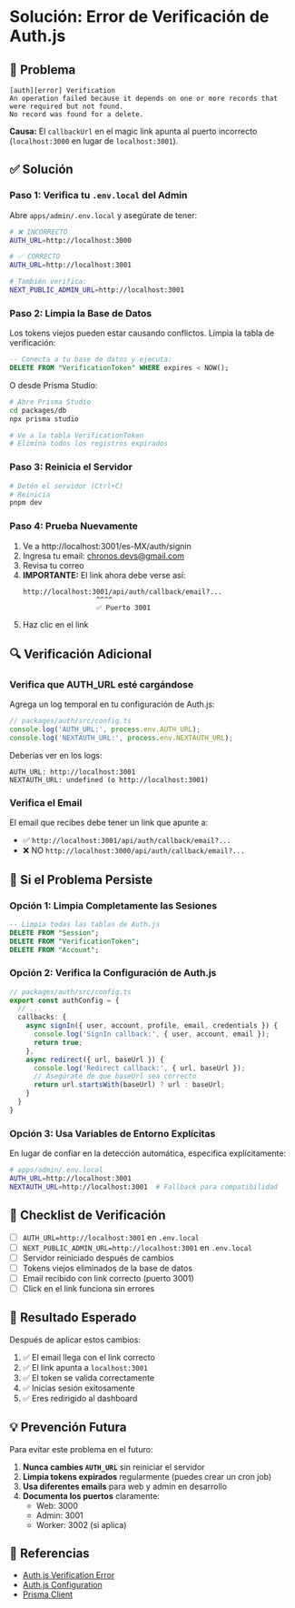 # Solución: Error de Verificación de Auth.js

## 🔴 Problema

```
[auth][error] Verification
An operation failed because it depends on one or more records that were required but not found.
No record was found for a delete.
```

**Causa:** El `callbackUrl` en el magic link apunta al puerto incorrecto (`localhost:3000` en lugar de `localhost:3001`).

## ✅ Solución

### Paso 1: Verifica tu `.env.local` del Admin

Abre `apps/admin/.env.local` y asegúrate de tener:

```bash
# ❌ INCORRECTO
AUTH_URL=http://localhost:3000

# ✅ CORRECTO
AUTH_URL=http://localhost:3001

# También verifica:
NEXT_PUBLIC_ADMIN_URL=http://localhost:3001
```

### Paso 2: Limpia la Base de Datos

Los tokens viejos pueden estar causando conflictos. Límpia la tabla de verificación:

```sql
-- Conecta a tu base de datos y ejecuta:
DELETE FROM "VerificationToken" WHERE expires < NOW();
```

O desde Prisma Studio:

```bash
# Abre Prisma Studio
cd packages/db
npx prisma studio

# Ve a la tabla VerificationToken
# Elimina todos los registros expirados
```

### Paso 3: Reinicia el Servidor

```bash
# Detén el servidor (Ctrl+C)
# Reinicia
pnpm dev
```

### Paso 4: Prueba Nuevamente

1. Ve a http://localhost:3001/es-MX/auth/signin
2. Ingresa tu email: chronos.devs@gmail.com
3. Revisa tu correo
4. **IMPORTANTE:** El link ahora debe verse así:
   ```
   http://localhost:3001/api/auth/callback/email?...
                     ^^^^
                     ✅ Puerto 3001
   ```
5. Haz clic en el link

## 🔍 Verificación Adicional

### Verifica que AUTH_URL esté cargándose

Agrega un log temporal en tu configuración de Auth.js:

```typescript
// packages/auth/src/config.ts
console.log('AUTH_URL:', process.env.AUTH_URL);
console.log('NEXTAUTH_URL:', process.env.NEXTAUTH_URL);
```

Deberías ver en los logs:
```
AUTH_URL: http://localhost:3001
NEXTAUTH_URL: undefined (o http://localhost:3001)
```

### Verifica el Email

El email que recibes debe tener un link que apunte a:
- ✅ `http://localhost:3001/api/auth/callback/email?...`
- ❌ NO `http://localhost:3000/api/auth/callback/email?...`

## 🐛 Si el Problema Persiste

### Opción 1: Limpia Completamente las Sesiones

```sql
-- Limpia todas las tablas de Auth.js
DELETE FROM "Session";
DELETE FROM "VerificationToken";
DELETE FROM "Account";
```

### Opción 2: Verifica la Configuración de Auth.js

```typescript
// packages/auth/src/config.ts
export const authConfig = {
  // ...
  callbacks: {
    async signIn({ user, account, profile, email, credentials }) {
      console.log('SignIn callback:', { user, account, email });
      return true;
    },
    async redirect({ url, baseUrl }) {
      console.log('Redirect callback:', { url, baseUrl });
      // Asegúrate de que baseUrl sea correcto
      return url.startsWith(baseUrl) ? url : baseUrl;
    }
  }
}
```

### Opción 3: Usa Variables de Entorno Explícitas

En lugar de confiar en la detección automática, especifica explícitamente:

```bash
# apps/admin/.env.local
AUTH_URL=http://localhost:3001
NEXTAUTH_URL=http://localhost:3001  # Fallback para compatibilidad
```

## 📝 Checklist de Verificación

- [ ] `AUTH_URL=http://localhost:3001` en `.env.local`
- [ ] `NEXT_PUBLIC_ADMIN_URL=http://localhost:3001` en `.env.local`
- [ ] Servidor reiniciado después de cambios
- [ ] Tokens viejos eliminados de la base de datos
- [ ] Email recibido con link correcto (puerto 3001)
- [ ] Click en el link funciona sin errores

## 🎯 Resultado Esperado

Después de aplicar estos cambios:

1. ✅ El email llega con el link correcto
2. ✅ El link apunta a `localhost:3001`
3. ✅ El token se valida correctamente
4. ✅ Inicias sesión exitosamente
5. ✅ Eres redirigido al dashboard

## 💡 Prevención Futura

Para evitar este problema en el futuro:

1. **Nunca cambies `AUTH_URL`** sin reiniciar el servidor
2. **Limpia tokens expirados** regularmente (puedes crear un cron job)
3. **Usa diferentes emails** para web y admin en desarrollo
4. **Documenta los puertos** claramente:
   - Web: 3000
   - Admin: 3001
   - Worker: 3002 (si aplica)

## 🔗 Referencias

- [Auth.js Verification Error](https://errors.authjs.dev#verification)
- [Auth.js Configuration](https://authjs.dev/reference/core)
- [Prisma Client](https://www.prisma.io/docs/concepts/components/prisma-client)
